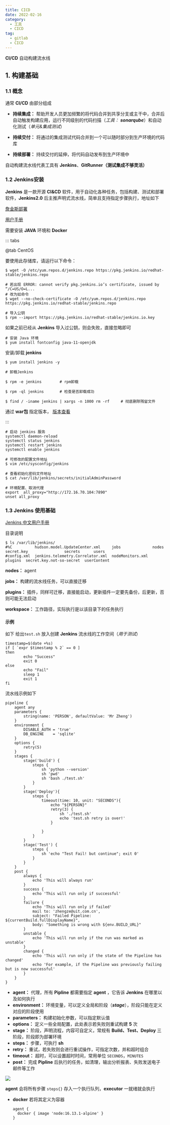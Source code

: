 ```yaml
---
title: CICD
date: 2022-02-16
category:
  - 工具
  - CICD
tag:
  - gitlab
  - CICD
---
```


**CI/CD** 自动构建流水线

<!--more-->

## 1. 构建基础

### 1.1 概念

通常 **CI/CD** 由部分组成

- **持续集成：** 帮助开发人员更加频繁的将代码合并到共享分支或主干中，合并后自动触发构建应用，运行不同级别的代码扫描（*工具： **sonarqube***）和自动化测试（*单元&集成测试*）

- **持续交付：** 将通过的集成测试代码合并到一个可以随时部分到生产环境的代码库

- **持续部署：** 持续交付的延伸，将代码自动发布到生产环境中

自动构建流水线代表工具有 **Jenkins**、**GitRunner（测试集成不够灵活）**

### 1.2 Jenkins安装 

**Jenkins** 是一款开源 **CI&CD** 软件，用于自动化各种任务，包括构建、测试和部署软件，**Jenkins2.0** 后主推声明式流水线，简单且支持指定步骤执行，地址如下

[詹金斯部署](https://www.jenkins.io/download/) 

[用户手册](https://www.jenkins.io/doc/book/installing/) 

需要安装  **JAVA** 环境和 **Docker** 

::: tabs

@tab CentOS

要使用此存储库，请运行以下命令：

```shell
$ wget -O /etc/yum.repos.d/jenkins.repo https://pkg.jenkins.io/redhat-stable/jenkins.repo

# 若出现 ERROR: cannot verify pkg.jenkins.io’s certificate, issued by “/C=US/O=L...
# 改为如命令
$ wget --no-check-certificate -O /etc/yum.repos.d/jenkins.repo https://pkg.jenkins.io/redhat-stable/jenkins.repo

# 导入公钥
$ rpm --import https://pkg.jenkins.io/redhat-stable/jenkins.io.key
```

如果之前已经从 **Jenkins** 导入过公钥，则会失败，直接忽略即可

```shell
# 安装 Java 环境
$ yum install fontconfig java-11-openjdk
```

安装/卸载 **jenkins**

```shell
$ yum install jenkins -y

# 卸载Jenkins

$ rpm -e jenkins        # rpm卸载

$ rpm -ql jenkins       # 检查是否卸载成功

$ find / -iname jenkins | xargs -n 1000 rm -rf     # 彻底删除残留文件
```

通过 **war包** 指定版本， [版本查看](https://get.jenkins.io/war-stable/) 

:::

```shell
# 启动 jenkins 服务
systemctl daemon-reload
systemctl status jenkins 
systemctl restart jenkins 
systemctl enable jenkins 

# 可修改的配置文件地址
$ vim /etc/sysconfig/jenkins

# 查看初始化密码文件地址
$ cat /var/lib/jenkins/secrets/initialAdminPassword

# 环境配置、取消代理
export  all_proxy="http://172.16.70.104:7890"
unset all_proxy
```

### 1.3 Jenkins 使用基础

[Jenkins 中文用户手册](https://www.jenkins.io/zh/doc/) 

目录说明

```shell
$ ls /var/lib/jenkins/
#%C          hudson.model.UpdateCenter.xml     jobs              nodes    secret.key                secrets      users
#config.xml  jenkins.telemetry.Correlator.xml  nodeMonitors.xml  plugins  secret.key.not-so-secret  userContent
```

**nodes：** agent

**jobs：** 构建的流水线任务，可以直接迁移

**plugins：** 插件，同样可迁移，直接能启动，更新插件一定要先备份，后更新，否则可能无法启动

**workspace：** 工作路径，实际执行是以该目录下的任务执行

#### 示例

如下 给出`test.sh` 放入创建 **Jenkins** 流水线的工作空间（*用于测试*）

```shell
timestamp=$(date +%s)
if [ `expr $timestamp % 2` == 0 ]
then
        echo "Success"
        exit 0
else
        echo "Fail"
        sleep 1
        exit 1
fi
```

流水线示例如下

```shell
pipeline {
    agent any
    parameters {
		string(name: 'PERSON', defaultValue: 'Mr Zheng')
	}
    environment {
        DISABLE_AUTH = 'true'
        DB_ENGINE    = 'sqlite'
    }
	options {
	    retry(5)
	}
    stages {
        stage('build') {
            steps {
                sh 'python --version'
                sh 'pwd'
                sh 'bash ./test.sh'
            }
        }
        stage('Deploy'){
            steps {
                timeout(time: 10, unit: "SECONDS"){
                    echo "${PERSON}"
                    retry(3) {
                        sh './test.sh'
                        echo 'test.sh retry is over!'
                    }
                    
                }
            }
        }
        stage('Test') {
            steps {
                sh 'echo "Test Fail! but continue"; exit 0'
            }
        }
    }
    post {
        always {
            echo 'This will always run'
        }
        success {
            echo 'This will run only if successful'
        }
        failure {
            echo 'This will run only if failed'
            mail to: 'zhengze@uit.com.cn',
            subject: "Failed Pipeline: ${currentBuild.fullDisplayName}",
            body: "Something is wrong with ${env.BUILD_URL}"
        }
        unstable {
            echo 'This will run only if the run was marked as unstable'
        }
        changed {
            echo 'This will run only if the state of the Pipeline has changed'
            echo 'For example, if the Pipeline was previously failing but is now successful'
        }
    }
}
```

- **agent：** 代理，所有 **Pipline** 都需要指定 **agent** ，它告诉 **Jenkins** 在哪里以及如何执行
- **environment：** 环境变量，可以定义全局和阶段（***stage***），阶段只能在定义对应的阶段使用
- **parameters：** 构建初始化参数，可以指定默认值
- **options：** 定义一些全局配置，此处表示若失败则重试构建 **5** 次
- **stage：** 阶段，声明流程，内容可自定义，常规有 **Build、Test、Deploy** 三阶段，阶段即为部署环境
- **steps：** 步骤，可执行 **sh** 
- **retry：** 重试，若失败则会进行重试操作，可指定次数，并和超时组合
- **timeout：** 超时，可以设置超时时间，常用单位 `SECONDS`，`MINUTES` 
- **post：** 完成 **Pipline** 后执行的任务，如清理，输出分析报表、失败发送电子邮件等工作

<img src="./img/流水线示例.jpg">

**agent** 会将所有步骤 `steps{}` 存入一个执行队列，**executor** 一就绪就会执行

- **docker** 若将其定义为容器

  ```shell
  agent {
  	docker { image 'node:16.13.1-alpine' }
  }
  ```

  

  

